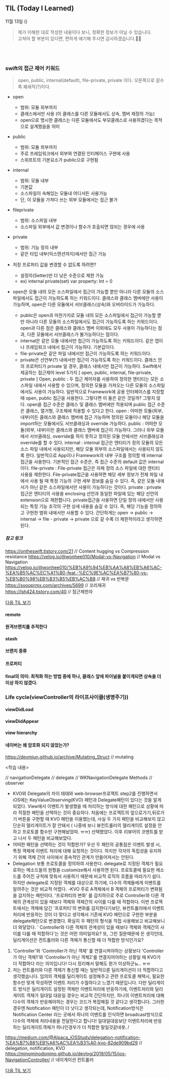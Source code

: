 ## TIL (Today I Learned)
11월 13일 ()
> 제가 이해한 대로 작성한 내용이다 보니, 정확한 정보가 아닐 수 있습니다.   
고쳐야 할 부분이 있다면, 편하게 얘기해 주시면 감사하겠습니다.🙏🏻

<br/>
<br/>

### swift의 접근 제어 키워드  
> open, public, internal(default), file-private, private 이다. 오른쪽으로 갈수록 폐쇄적(?)이다.  


- open
    - 범위: 모듈 외부까지 
    - 클래스에서만 사용 (이 클래스를 다른 모듈에서도 상속, 멤버 재정의 가능)
    - open으로 명시한 클래스는 다른 모듈에서도 부모클래스로 사용하겠다는 목적으로 설계했음을 의미
- public
    - 범위: 모듈 외부까지
    - 주로 프레임워크에서 외부와 연결된 인터페이스 구현에 사용
    - 스위프트의 기본요소가 public으로 구현됨
- internal
    - 범위: 모듈 내부
    - 기본값
    - 소스파일이 속해있는 모듈내 어디서든 사용가능
    - 단, 이 모듈을 가져다 쓰는 외부 모듈에서는 접근 불가
- fileprivate
    - 범위: 소스파일 내부
    - 소스파일 외부에서 값 변경이나 함수가 호출되면 않되는 경우에 사용
- private
    - 범위: 기능 정의 내부
    - 같은 타입 내부(익스텐션까지)에서만 접근 가능
- 저장 프로퍼티 값을 변경할 수 없도록 하려면?
    - 설정자(Setter)만 더 낮은 수준으로 제한 가능
    - ex) internal private(set) var property: Int = 0

- open은 모듈 내의 모든 소스파일에서 접근이 가능할 뿐만 아니라 다른 모듈의 소스파일에서도 접근이 가능하도록 하는 키워드이다. 클래스와 클래스 멤버에만 사용이 가능하며, open은 다른 모듈에서 서브클래스(상속)와 오버라이드가 가능하다.
	- public은 open과 마찬가지로 모듈 내의 모든 소스파일에서 접근이 가능할 뿐만 아니라 다른 모듈의 소스파일에서도 접근이 가능하도록 하는 키워드이다. open과 다른 점은 클래스와 클래스 멤버 이외에도 모두 사용이 가능하다는 점과, 다른 모듈에서 서브클래스가 불가능하다는 점이다.
	- internal은 같은 모듈 내에서만 접근이 가능하도록 하는 키워드이다. 같은 앱이나 프레임워크 내에서 접근이 가능하다. 기본값이다.
	- file-private은 같은 파일 내에서만 접근이 가능하도록 하는 키워드이다.
	- private은 선언부(?) 내에서만 접근이 가능하도록 하는 키워드이다. 클래스 안의 프로퍼티가 private 일 경우, 클래스 내에서만 접근이 가능하다.
Swift에서 제공하는 접근제어 level 5가지 [ open, public, internal, file-private, private ]
Open, public : 두 접근 제어자를 사용하여 정의한 엔티티는 모든 소스파일 내에서 사용할 수 있으며, 정의한 모듈을 가져오는 다른 모듈의 소스파일에서도 사용이 가능하다. 일반적으로 Framework에 공용 인터페이스를 지정할 때 open, public 접근을 사용한다. 
그렇다면 이 둘은 같은 것일까? 그렇지 않다. 
open을 접근 수준은 클래스 및 클래스 멤버에만 적용되며 
public 접근 수준은 클래스, 열거형, 구조체에 적용할 수 있다고 한다.
open : 어떠한 모듈(외부, 내부)이든 클래스와 클래스 멤버에 접근 가능하며 정의된 모듈이나 해당 모듈을 import하는 모듈에서도 서브클래싱과 override 가능하다.
public : 어떠한 모듈(외부, 내부)이든 클래스와 클래스 맴버에 접근이 가능하다. 그러나 외부 모듈에서 서브클래싱, override를 하지 못하고 정의된 모듈 안에서만 서브클래싱과 override를 할 수 있다.
internal : internal 접근은 엔티티가 정의 모듈의 모든 소스 파일 내에서 사용되지만, 해당 모듈 외부의 소스파일에서는 사용되지 않도록 한다. 일반적으로 App이나 Framework의 내부 구조를 정의할 때 internal 접근을 사용한다. 기본적인 접근 수준은, 즉 접근 수준의 default 값은 internal이다.
file-private : File-private 접근은 자체 정의 소스 파일에 대한 엔티티 사용을 제한한다. File-private접근을 사용하면 해당 세부 정보가 전체 파일 내에서 사용 될 때 특정 기능의 구현 세부 정보를 숨길 수 있다. 즉, 같은 모듈 내에서가 아닌 같은 소스파일에서만 사용이 가능하다는 것이다. 
private : private 접근은 엔티티의 사용을 enclosing 선언과 동일한 파일에 있는 해당 선언의 extension으로 제한합니다. private접근을 사용하면 단일 정의 내에서만 사용되는 특정 기능 조각의 구현 상세 내용을 숨길 수 있다. 즉, 해당 기능을 정의하고 구현한 범위 내에서만 사용할 수 있다.
간단하게는 open → public → internal → file - private → private 으로 갈 수록 더 제한적이라고 생각하면 된다. 



##### 참고 링크
https://ontheswift.tistory.com/21 // Content hugging vs Compression resistance 
https://velog.io/@wonhee010/Modal-vs-Navigation // Modal vs Navigation  
https://velog.io/@wonhee010/%EB%A9%94%EB%AA%A8%EB%A6%AC-%EA%B5%AC%EC%A1%B0-feat.-%EC%9E%AC%EA%B7%80-vs-%EB%B0%98%EB%B3%B5%EB%AC%B8 // 재귀 vs 반복문  
https://soooprmx.com/archives/5699 // 꼬리재귀  
https://lsh424.tistory.com/40 // 접근제한자  

[다음 TIL 보기](https://github.com/lina0322/yagom_iOS_camp/blob/main/TIL/2020_11/2020_11_16.md)


#### remote
#### 원격브랜치를 추적한다
#### stash
#### 브랜치 종류
#### 프로퍼티
#### final의 의미: 최적화 하는 방법 중에 하나, 클래스 앞에 파이널을 붙이게되면 상속을 더 이상 하지 않겠다.

### Life cycle(viewController의 라이프사이클(생명주기))
#### viewDidLoad
#### viewDidAppear 

#### view hierarchy

#### 네이버는 왜 암호화 되지 않았는가?



https://devmjun.github.io/archive/Mutating_Struct // mutating


<학습 내용> 

// navigationDelegate
// delegate
// WKNavigationDelegate Methods
// observer

-  KVO와 Delegate의 차이
	태태와 web-browser프로젝트 step2를 진행하면서 iOS에는 KeyValueObserving(KVO) 패턴과 Delegate패턴이 있다는 것을 알게되었다. View에서 이벤트가 발생했을 때 처리하는 방식에 대한 패턴으로 상황에 따라 적절한 패턴을 선택하는 것이 중요하다.
	처음에는 프로젝트의 앞으로가기,뒤로가기 버튼을 구현할 때 KVO 패턴을 이용했는데, 사실 두 가지 패턴을 비교해보지 않고 단순히 델리게이트가 잘 안돼서 ( 나중에 보니 뷰컨트롤러의 델리게이트 설정을 안하고 프로토콜 함수만 구현해놨었따. ㅠㅠ) 선택했었다. 이후 리뷰어의 코멘트를 받고 나서 두 패턴을 비교해보았다.
- 어떠한 패턴을 선택하는 것이 적합한가?
	우선 두 패턴의 공통점은 이벤트 발생 시, 특정 객체에 이벤트 처리에 대해 요청하는 것이다. 하지만 각자의 독립성을 유지하기 위해 객체 간의 사이에서 종속적인 관계가 만들어져서는 안된다.
- Delegation
	보통 프로토콜을 정의하여 사용한다. delegate로 지정된 객체가 필요로하는 메소드들의 원형을 customize해서 사용하면 된다. 프로토콜에 필요한 메소드를 주어진 규칙에 맞춰서 사용하기 때문에 비교적 로직의 흐름을 따라가기 쉽다. 하지만 delegate로 지정된 객체를 대상으로 하기에, 다수의 객체들에게 이벤트를 알려주는 것은 비교적 어렵다.
-KVO
	주로 A객체에서 B 객체의 프로퍼티가 변화됨을 감지하는 패턴이다. '프로퍼티의 변화' 를 감지하므로 주로 Controller와 다른 객체의 관계성이 있을 때보다 객체와 객체간의 사이를 다룰 때 적합하다.
	이번 프로젝트에서는 객체에 담긴 '프로퍼티'의 변화를 감지한다기보단, 뷰컨트롤러에서 이벤트처리에 반응하는 것이 더 맞다고 생각해서 기존에 KVO 패턴으로 구현한 부분을 delegate패턴으로 변경했다. 확실히 두 패턴의 형식을 직접 사용해보고 비교해보니 더 와닿았다. 
 ' Controller와 다른 객체의 관계성이 있을 때보다 객체와 객체간의 사이를 다룰 때 적합하다'는 것은 어떤 의미일까요?
또, 그런 질문때문에 든 생각인데, 딜리게이션은 컨트롤러와 다른 객체가 통신할 때 더 적합한 방식인가요?
 1) 'Controller'와 'Controller가 아닌 객체' 를 연결시켜야하는 상황보다 'Controller가 아닌 객체1'와 'Controller가 아닌 객체2'를 연결지어야하는 상황일 때 KVO가 더 적합하다 라는 의미입니다! 다시 정리해서 말해도 뭔가 이상하군뇨.. ㅠㅠ
2) 저는 컨트롤러와 다른 객체가 통신할 때는 일반적으론 딜리게이션이 더 적합하다고 생각했습니다. 임의의 객체를 딜리게이트 설정해주고 관련 프로토콜 채택시, 필요한 함수만 맞게 작성하면 이벤트 처리가 수월하다고 느꼈기 때문입니다. 
다만 딜리게이트 방식은 딜리게이트 설정된 객체만 이벤트처리에 반응하기에, 이벤트처리와 딜리게이트 객체가 일대일 대응일 경우는 비교적 간단하지만, 하나의 이벤트처리에 대해 다수의 객체가 반응해야하는 경우는 코드가 복잡해질 것 같다고 생각합니다. 그러한 경우엔 Notification 패턴이 더 낫다고 생각되는데, Notification방식은 Notification Center 라는 곳에서 하나의 이벤트를 인식하면 broadcast방식으로 다수의 객체에 처리내용을 전달한다고 합니다! 
일대일대응보단 이벤트처리에 반응하는 딜리게이트객체가 하나인경우가 더 적합한 말일것같네욧..!


https://medium.com/@Alpaca_iOSStudy/delegation-notification-%EA%B7%B8%EB%A6%AC%EA%B3%A0-kvo-82de909bd29 // delegation, notification, KVO 
https://minominodomino.github.io/devlog/2019/05/15/ios-NavigationController/ // 네이게이션 컨트롤러  

[다음 TIL 보기](https://github.com/lina0322/yagom_iOS_camp/blob/main/TIL/2020_11/2020_11_16.md)

